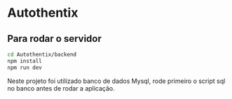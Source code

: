 # Autothentix



##  Para rodar o servidor

```sh
cd Autothentix/backend
npm install
npm run dev
```

Neste projeto foi utilizado banco de dados Mysql, rode primeiro o script sql no banco antes de rodar a aplicação.
